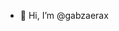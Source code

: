 - 👋 Hi, I’m @gabzaerax

<!---
gabzaerax/gabzaerax is a ✨ special ✨ repository because its `README.md` (this file) appears on your GitHub profile.
You can click the Preview link to take a look at your changes.
--->
